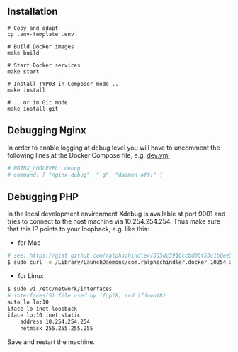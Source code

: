 ## Installation
```
# Copy and adapt
cp .env-template .env

# Build Docker images
make build

# Start Docker services
make start

# Install TYPO3 in Composer mode ..
make install

# .. or in Git mode
make install-git
```

## Debugging Nginx
In order to enable logging at debug level you will have to uncomment the following
lines at the Docker Compose file, e.g. [dev.yml](dev.yml)
```yaml
# NGINX_LOGLEVEL: debug
# command: [ "nginx-debug", "-g", "daemon off;" ]
```

## Debugging PHP
In the local development environment Xdebug is available at port 9001 and tries
to connect to the host machine via 10.254.254.254. Thus make sure that this IP
points to your loopback, e.g. like this:

* for Mac

```bash
# see: https://gist.github.com/ralphschindler/535dc5916ccbd06f53c1b0ee5a868c93
$ sudo curl -o /Library/LaunchDaemons/com.ralphschindler.docker_10254_alias.plist https://gist.githubusercontent.com/ralphschindler/535dc5916ccbd06f53c1b0ee5a868c93/raw/com.ralphschindler.docker_10254_alias.plist
```

* for Linux

```bash
$ sudo vi /etc/network/interfaces
# interfaces(5) file used by ifup(8) and ifdown(8)
auto lo lo:10
iface lo inet loopback
iface lo:10 inet static
    address 10.254.254.254
    netmask 255.255.255.255
```

Save and restart the machine.
